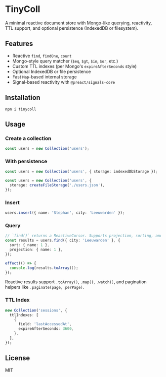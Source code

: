 # TinyColl

A minimal reactive document store with Mongo-like querying, reactivity, TTL support, and optional persistence (IndexedDB or filesystem).

## Features

- Reactive `find`, `findOne`, `count`
- Mongo-style query matcher (`$eq`, `$gt`, `$in`, `$or`, etc.)
- Custom TTL indexes (per Mongo's `expireAfterSeconds` style)
- Optional IndexedDB or file persistence
- Fast `Map`-based internal storage
- Signal-based reactivity with `@preact/signals-core`

## Installation 

```shell
npm i tinycoll
```

## Usage

### Create a collection

```ts
const users = new Collection('users');
```

### With persistence

```ts
const users = new Collection('users', { storage: indexedDbStorage });

const users = new Collection('users', {
  storage: createFileStorage('./users.json'),
});
```

### Insert

```ts
users.insert({ name: 'Stephan', city: 'Leeuwarden' });
```

### Query

```ts
// `find()` returns a ReactiveCursor. Supports projection, sorting, and reactivity.
const results = users.find({ city: 'Leeuwarden' }, {
  sort: { name: 1 },
  projection: { name: 1 },
});

effect(() => {
  console.log(results.toArray());
});
```

Reactive results support `.toArray()`, `.map()`, `.watch()`, and pagination helpers like `.paginate(page, perPage)`.

### TTL Index

```ts
new Collection('sessions', {
  ttlIndexes: [
    {
      field: 'lastAccessedAt',
      expireAfterSeconds: 3600,
    },
  ],
});
```

## License
MIT
